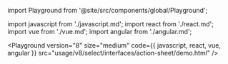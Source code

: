 import Playground from '@site/src/components/global/Playground';

import javascript from './javascript.md';
import react from './react.md';
import vue from './vue.md';
import angular from './angular.md';

<Playground
  version="8"
  size="medium"
  code={{ javascript, react, vue, angular }}
  src="usage/v8/select/interfaces/action-sheet/demo.html"
/>
